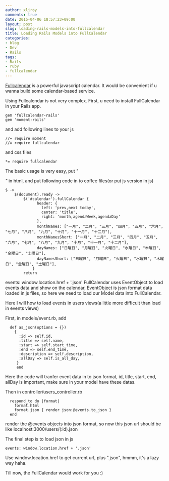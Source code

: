 ```yaml
---
author: xljroy
comments: true
date: 2015-04-06 18:57:23+09:00
layout: post
slug: loading-rails-models-into-fullcalendar
title: Loading Rails Models into FullCalendar
categories:
- blog
- Dev
- Rails
tags:
- Rails
- ruby
- fullcalendar
---
```


[Fullcalendar](http://fullcalendar.io/) is a powerful javascript calendar. It would be convenient if u wanna build some calendar-based service. 

Using Fullcalendar is not very complex. First, u need to install FullCalendar in your Rails app.

	gem 'fullcalendar-rails'
	gem 'moment-rails'
and add following lines to your js 

	//= require moment
	//= require fullcalendar	
and css files

	*= require fullcalendar

The basic usage is very easy, put _"<div class="calendar"></dic>"_  in html, and put following code in to coffee files(or put js version in js)

	$ ->
  		$(document).ready ->
    		$('#calendar').fullCalendar {
			      header: {
			        left: 'prev,next today',
			        center: 'title',
			        right: 'month,agendaWeek,agendaDay'
			      },
			      monthNames: ["一月", "二月", "三月", "四月", "五月", "六月", "七月", "八月", "九月", "十月", "十一月", "十二月"],
			      monthNamesShort: ["一月", "二月", "三月", "四月", "五月", "六月", "七月", "八月", "九月", "十月", "十一月", "十二月"],
			      dayNames: ["日曜日", "月曜日", "火曜日", "水曜日", "木曜日", "金曜日", "土曜日"],
			      dayNamesShort: ["日曜日", "月曜日", "火曜日", "水曜日", "木曜日", "金曜日", "土曜日"],  
			    }
		    return
	

events: window.location.href + '.json'
FullCalendar uses EventObject to load events data and show on the calendar, EventObject is json format data loaded in js files, so here we need to load our Model data into FullCalendar.

Here I will how to load events in users views(a little more difficult than load in events views)

First, in models/event.rb, add

	  def as_json(options = {})
    	{
	      :id => self.id,
	      :title => self.name,
	      :start => self.start_time,
	      :end => self.end_time,
	      :description => self.description,
	      :allDay => self.is_all_day,
	 	 }
	 	 end
Here the code will tranfer event data in to json format, id, title, start, end, allDay is important, make sure in your model have these datas.

Then in controller/users_controller.rb

      respond_to do |format|
        format.html
        format.json { render json:@events.to_json }
      end
render the @events objects into json format, so now this json url should be like localhost:3000/users/(:id).json

The final step is to load json in js

	events: window.location.href + '.json'
Use window.location.href to get current url, plus ".json", hmmm, it's a lazy way haha.

Till now, the FullCalendar would work for you :)